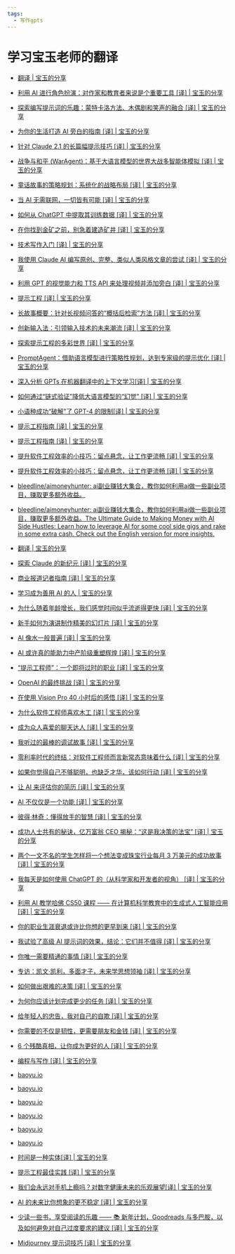 ```yaml
---
tags:
  - 写作gpts
---
```

# 学习宝玉老师的翻译

- [翻译 | 宝玉的分享](https://baoyu.io/translations)

- [利用 AI 进行角色扮演：对作家和教育者来说是个重要工具 \[译\] | 宝玉的分享](https://baoyu.io/translations/ai/roleplaying-with-ai-will-be-powerful-tool)

- [探索编写提示词的乐趣：蒙特卡洛方法、木偶剧和笑声的融合 \[译\] | 宝玉的分享](https://baoyu.io/translations/llm/monte-carlo-puppetry-and-laughter-the-unexpected-joys-of-prompt-engineering)

- [为你的生活打造 AI 旁白的指南 \[译\] | 宝玉的分享](https://baoyu.io/translations/replicate/how-to-create-an-ai-narrator)

- [针对 Claude 2.1 的长篇幅提示技巧 \[译\] | 宝玉的分享](https://baoyu.io/translations/anthropic/long-context-prompting-for-claude-2-1)

- [战争与和平 (WarAgent)：基于大语言模型的世界大战多智能体模拟 \[译\] | 宝玉的分享](https://baoyu.io/translations/ai-paper/war-and-peace-war-agent)

- [童话故事的策略规划：系统化的战略布局 \[译\] | 宝玉的分享](https://baoyu.io/translations/strategic/the-fairytale-narrative-structured-strategic-planning)

- [当 AI 无需联网，一切皆有可能 \[译\] | 宝玉的分享](https://baoyu.io/translations/ai/when-ai-unplugs-all-bets-are-off)

- [如何从 ChatGPT 中提取其训练数据 \[译\] | 宝玉的分享](https://baoyu.io/translations/ai-paper/extracting-training-data-from-chatgpt)

- [在你找到金矿之前，别急着建造矿井 \[译\] | 宝玉的分享](https://baoyu.io/translations/startup/dont-build-mine-before-struck-gold)

- [技术写作入门 \[译\] | 宝玉的分享](https://baoyu.io/translations/writing/get-started-with-technical-writing)

- [我使用 Claude AI 编写原创、完整、类似人类风格文章的尝试 \[译\] | 宝玉的分享](https://baoyu.io/translations/claude/writing-full-length-articles-with-claude-ai)

- [利用 GPT 的视觉能力和 TTS API 来处理视频并添加旁白 \[译\] | 宝玉的分享](https://baoyu.io/translations/openai/gpt_with_vision_for_video_understanding)

- [提示工程 \[译\] | 宝玉的分享](https://baoyu.io/translations/prompt-engineering/prompt-engineering)

- [长故事概要：针对长视频问答的“概括后检索”方法 \[译\] | 宝玉的分享](https://baoyu.io/translations/ai-paper/long-story-short-a-summarize-then-search-method-for-long-video-question-answering)

- [创新输入法：引领输入技术的未来潮流 \[译\] | 宝玉的分享](https://baoyu.io/translations/ai-paper/generative-input-towards-next-generation-input-methods-paradigm)

- [探索提示工程的多彩世界 \[译\] | 宝玉的分享](https://baoyu.io/translations/prompt-engineering/the-prompt-landscape)

- [PromptAgent：借助语言模型进行策略性规划，达到专家级的提示优化 \[译\] | 宝玉的分享](https://baoyu.io/translations/ai-paper/prompt-agent-strategic-planning-with-language-models-enables-expert-level-prompt-optimization)

- [深入分析 GPTs 在机器翻译中的上下文学习\[译\] | 宝玉的分享](https://baoyu.io/translations/ai-paper/dissecting-in-context-learning-of-translations-in-gpts)

- [如何通过“链式验证”降低大语言模型的“幻觉” \[译\] | 宝玉的分享](https://baoyu.io/translations/ai-paper/chain-of-verification-reduces-hallucination-in-large-language-models)

- [小语种成功“破解”了 GPT-4 的限制\[译\] | 宝玉的分享](https://baoyu.io/translations/ai-paper/low-resource-languages-jailbreak-gpt-4)

- [提示工程指南 \[译\] | 宝玉的分享](https://baoyu.io/translations/prompt-engineering/guide-prompt-engineering)

- [提示工程指南 \[译\] | 宝玉的分享](https://baoyu.io/translations/prompt-engineering/guide-prompt-engineering)

- [提升软件工程效率的小技巧：留点悬念，让工作更流畅 \[译\] | 宝玉的分享](https://baoyu.io/translations/software-engineering/simple-software-engineering-habits)

- [提升软件工程效率的小技巧：留点悬念，让工作更流畅 \[译\] | 宝玉的分享](https://baoyu.io/translations/software-engineering/simple-software-engineering-habits)

- [bleedline/aimoneyhunter: ai副业赚钱大集合，教你如何利用ai做一些副业项目，赚取更多额外收益。](https://www.notion.so/baibanbao/bleedline-aimoneyhunter-ai-ai-df43e9498f774bee9fcf500ffe1f2552)

- [bleedline/aimoneyhunter: ai副业赚钱大集合，教你如何利用ai做一些副业项目，赚取更多额外收益。The Ultimate Guide to Making Money with AI Side Hustles: Learn how to leverage AI for some cool side gigs and rake in some extra cash. Check out the English version for more insights.](https://github.com/bleedline/aimoneyhunter)

- [翻译 | 宝玉的分享](https://baoyu.io/translations)

- [探索 Claude 的新纪元 \[译\] | 宝玉的分享](https://baoyu.io/translations/anthropic/claude-3-family)

- [商业报道记者指南 \[译\] | 宝玉的分享](https://baoyu.io/translations/business/a-business-reporter-s-guide-to-documents)

- [学习成为善用 AI 的人 | 宝玉的分享](https://baoyu.io/blog/ai/recommendation-for-book-developing-apps-with-gpt-4-and-chatgpt)

- [为什么随着年龄增长，我们感觉时间似乎流逝得更快 \[译\] | 宝玉的分享](https://baoyu.io/translations/life/why-time-seems-to-pass-faster-as-we-age)

- [新手如何为演讲制作精美的幻灯片 \[译\] | 宝玉的分享](https://baoyu.io/translations/design/beginners-guide-beautiful-slides-talks)

- [AI 像水一般普遍 \[译\] | 宝玉的分享](https://baoyu.io/translations/ai/ai-like-water)

- [AI 或许真的能助力中产阶级重塑辉煌 \[译\] | 宝玉的分享](https://baoyu.io/translations/ai/how-ai-could-help-rebuild-the-middle-class)

- [“提示工程师”：一个即将过时的职业 \[译\] | 宝玉的分享](https://baoyu.io/translations/prompt-engineering/prompt-engineering-is-a-job-of-the-past)

- [OpenAI 的最终挑战 \[译\] | 宝玉的分享](https://baoyu.io/translations/openai/the-openai-endgame)

- [在使用 Vision Pro 40 小时后的感悟 \[译\] | 宝玉的分享](https://baoyu.io/translations/apple/all-my-thoughts-after-40-hours-in-the-vision-pro)

- [为什么软件工程师喜欢木工 \[译\] | 宝玉的分享](https://baoyu.io/translations/software-engineering/why-software-engineers-like-woodworking)

- [成为众人喜爱的聊天达人 \[译\] | 宝玉的分享](https://baoyu.io/translations/mindset/how-to-be-someone-people-love-to-talk-to)

- [我听过的最棒的调试故事 \[译\] | 宝玉的分享](https://baoyu.io/translations/software-engineering/the-best-debugging-story-ive-ever-heard)

- [零利率时代的终结：对软件工程师而言新常态意味着什么 \[译\] | 宝玉的分享](https://baoyu.io/translations/job/the-end-of-0-interest-rates-what-the-new-normal-means-for-software-engineers)

- [如果你觉得自己不够聪明，也缺乏才华，该如何行动 \[译\] | 宝玉的分享](https://baoyu.io/translations/mindset/how-to-do-things-if-youre-not-that)

- [让 AI 来评估你的简历 \[译\] | 宝玉的分享](https://baoyu.io/translations/ai/judge-your-resume-with-ai)

- [AI 不仅仅是一个功能 \[译\] | 宝玉的分享](https://baoyu.io/translations/ai/ai-is-not-a-feature)

- [彼得·林奇：懂得放手的智慧 \[译\] | 宝玉的分享](https://baoyu.io/translations/investment/peter-lynch-the-wisdom-of-walking)

- [成功人士共有的秘诀，亿万富翁 CEO 揭秘：“这是我决策的法宝” \[译\] | 宝玉的分享](https://baoyu.io/translations/leadership/billionaire-ceo-successful-people-share-pattern-recognition-skill)

- [两个一文不名的学生怎样将一个想法变成珠宝行业每月 3 万美元的成功故事 \[译\] | 宝玉的分享](https://baoyu.io/translations/startup/how-2-broke-students-went-from-an-idea-to-30k-month-in-the-jewelry-industry)

- [我每天是如何使用 ChatGPT 的（从科学家和开发者的视角） \[译\] | 宝玉的分享](https://baoyu.io/translations/ai/how-i-use-chatgpt-daily-scientist-coder-perspective)

- [利用 AI 教学哈佛 CS50 课程 —— 在计算机科学教育中的生成式人工智能应用 \[译\] | 宝玉的分享](https://baoyu.io/translations/ai/teaching-cs50-with-ai)

- [你的职业生涯衰退或许比你想的更早到来 \[译\] | 宝玉的分享](https://baoyu.io/translations/career/your-professional-decline-is-coming-much-sooner-than-you-think)

- [我试验了高级 AI 提示词的效果，结论：它们并不值得 \[译\] | 宝玉的分享](https://baoyu.io/translations/prompt-engineering/premium-ai-prompts)

- [你唯一需要精通的事情 \[译\] | 宝玉的分享](https://baoyu.io/translations/life/only-thing-get-good-at)

- [专访：凯文·凯利，多面才子，未来学思想领袖 \[译\] | 宝玉的分享](https://baoyu.io/translations/people/interview-kevin-kelly-editor-author)

- [如何做出艰难的决策 \[译\] | 宝玉的分享](https://baoyu.io/translations/life/how-to-make-hard-decisions)

- [为何你应该计划完成更少的任务 \[译\] | 宝玉的分享](https://baoyu.io/translations/life/why-you-should-plan-to-get-less-done)

- [给年轻人的忠告，我对自己的自欺 \[译\] | 宝玉的分享](https://baoyu.io/translations/software-engineering/advice-to-young-people)

- [你需要的不仅是韧性，更需要朋友和金钱 \[译\] | 宝玉的分享](https://baoyu.io/translations/life/what-you-ve-heard-about-resilience-is-probably-wrong)

- [6 个残酷真相，让你成为更好的人 \[译\] | 宝玉的分享](https://baoyu.io/translations/life/6-harsh-truths-that-will-make-you-better-person)

- [编程与写作 \[译\] | 宝玉的分享](https://baoyu.io/translations/career/programming-and-writing)

- [baoyu.io](https://baoyu.io/translations/life/full-time-wanderer-my-3-year-experiment-as-a-digital-nomad)

- [baoyu.io](https://baoyu.io/translations/openai/gpt-builder)

- [baoyu.io](https://baoyu.io/translations/work/thanks-past-me)

- [baoyu.io](https://baoyu.io/translations/ai/ai-isnt-eating-your-job)

- [baoyu.io](https://baoyu.io/translations/llm/illustrated-transformer)

- [baoyu.io](https://baoyu.io/translations/finance/how-to-get-rich-in-the-21st-century)

- [时间是一种实体\[译\] | 宝玉的分享](https://baoyu.io/translations/science/time-is-not-an-illusion-its-an-object-with-physical-size)

- [提示工程最佳实践 \[译\] | 宝玉的分享](https://baoyu.io/translations/prompt-engineering/prompt-engineering-best-practices)

- [我们会永远对手机上瘾吗？对数字健康未来的乐观展望\[译\] | 宝玉的分享](https://baoyu.io/translations/life/optimistic-future-digital-wellbeing)

- [AI 的未来比你想象的更不稳定 \[译\] | 宝玉的分享](https://baoyu.io/translations/ai/artificial-intelligence-ai-future-chatgpt-napster-internet)

- [少读一些书，享受阅读的乐趣 —— 📚 新年计划，Goodreads 与多巴胺，以及如何避免对自己过度要求的建议 \[译\] | 宝玉的分享](https://baoyu.io/translations/reading/read-fewer-books)

- [Midjourney 提示词技巧 \[译\] | 宝玉的分享](https://baoyu.io/translations/prompt-engineering/prompting-midjourney-v6)